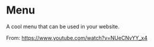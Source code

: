 # Menu
A cool menu that can be used in your website.

From: https://www.youtube.com/watch?v=NUeCNvYY_x4